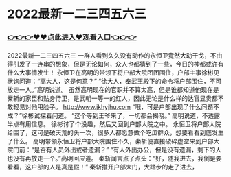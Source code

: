 # 2022最新一二三四五六三

### <a href="https://github.com/xinfue/dunp/issues/2">👉👉👉♥♥点此进入♥观看入口👈👉👉</a>

2022最新一二三四五六三
  一群人看到久久没有动作的永恒卫竟然大动干戈，不由得引发了一连串的想象，但是无论如何，众人也都猜到了一些，今日的神都或许有什么大事情发生！
    永恒卫在高明的带领下将户部大院团团围住，户部主事徐彬见状询问道：“高大人，这是何意？”
    “徐大人，奉武王殿下的命令将户部围住，不可放走一人。”高明说道。
    虽然高明现在的官职并不算太高，但是谁都知道他现在是秦斩的家臣和贴身侍卫，是武朝一等一的红人，因此无论是什么样的达官显贵都不敢轻易对他甩脸子。
    http://www.jkhyjhu.com
    “哦，可是户部出现了什么问题不成？”徐彬试探着问道。
    “这个等到王爷来了，一切都会揭晓。”
    高明说道，不透露半点有用信息。
    徐彬讨了个没趣，然后又回到户部大院之中。
    永恒卫将户部大院给围了，这可是破天荒的头一次，很多人都愿意做个吃瓜群众，想要看看到底发生了什么。
    高明带领永恒卫将户部大院围住不久，秦斩便直接破碎虚空来到户部大院门前：“是否有人员外出或者遗漏？”
    “有人外出办公，但是没有遗漏，剩下的人也没有再放走一个。”高明回应道。
    秦斩闻言点了点头：“好，随我进去，我倒是要看看，这户部的人是真是假！”
    秦斩推开户部大门，大踏步的走了进去，
